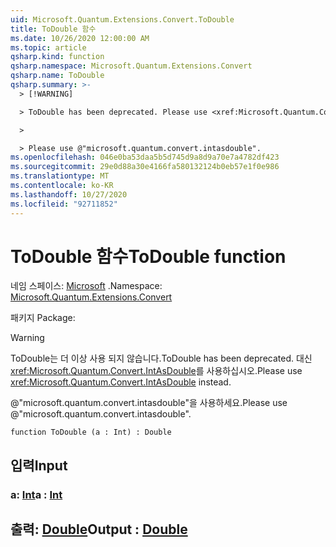 ```yaml
---
uid: Microsoft.Quantum.Extensions.Convert.ToDouble
title: ToDouble 함수
ms.date: 10/26/2020 12:00:00 AM
ms.topic: article
qsharp.kind: function
qsharp.namespace: Microsoft.Quantum.Extensions.Convert
qsharp.name: ToDouble
qsharp.summary: >-
  > [!WARNING]

  > ToDouble has been deprecated. Please use <xref:Microsoft.Quantum.Convert.IntAsDouble> instead.

  >

  > Please use @"microsoft.quantum.convert.intasdouble".
ms.openlocfilehash: 046e0ba53daa5b5d745d9a8d9a70e7a4782df423
ms.sourcegitcommit: 29e0d88a30e4166fa580132124b0eb57e1f0e986
ms.translationtype: MT
ms.contentlocale: ko-KR
ms.lasthandoff: 10/27/2020
ms.locfileid: "92711852"
---
```

# <a name="todouble-function"></a><span data-ttu-id="ce508-102">ToDouble 함수</span><span class="sxs-lookup"><span data-stu-id="ce508-102">ToDouble function</span></span>

<span data-ttu-id="ce508-103">네임 스페이스: [Microsoft](xref:Microsoft.Quantum.Extensions.Convert) .</span><span class="sxs-lookup"><span data-stu-id="ce508-103">Namespace: [Microsoft.Quantum.Extensions.Convert](xref:Microsoft.Quantum.Extensions.Convert)</span></span>

<span data-ttu-id="ce508-104">패키지 [](https://nuget.org/packages/)</span><span class="sxs-lookup"><span data-stu-id="ce508-104">Package: [](https://nuget.org/packages/)</span></span>


> [!WARNING]
> <span data-ttu-id="ce508-105">ToDouble는 더 이상 사용 되지 않습니다.</span><span class="sxs-lookup"><span data-stu-id="ce508-105">ToDouble has been deprecated.</span></span> <span data-ttu-id="ce508-106">대신 <xref:Microsoft.Quantum.Convert.IntAsDouble>를 사용하십시오.</span><span class="sxs-lookup"><span data-stu-id="ce508-106">Please use <xref:Microsoft.Quantum.Convert.IntAsDouble> instead.</span></span>
>
> <span data-ttu-id="ce508-107">@"microsoft.quantum.convert.intasdouble"을 사용하세요.</span><span class="sxs-lookup"><span data-stu-id="ce508-107">Please use @"microsoft.quantum.convert.intasdouble".</span></span>



```qsharp
function ToDouble (a : Int) : Double
```


## <a name="input"></a><span data-ttu-id="ce508-108">입력</span><span class="sxs-lookup"><span data-stu-id="ce508-108">Input</span></span>

### <a name="a--int"></a><span data-ttu-id="ce508-109">a: [Int](xref:microsoft.quantum.lang-ref.int)</span><span class="sxs-lookup"><span data-stu-id="ce508-109">a : [Int](xref:microsoft.quantum.lang-ref.int)</span></span>





## <a name="output--double"></a><span data-ttu-id="ce508-110">출력: [Double](xref:microsoft.quantum.lang-ref.double)</span><span class="sxs-lookup"><span data-stu-id="ce508-110">Output : [Double](xref:microsoft.quantum.lang-ref.double)</span></span>


